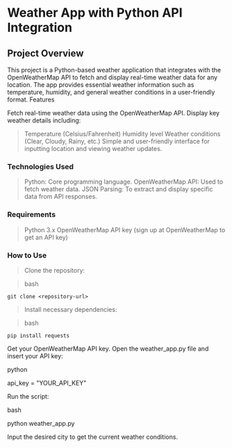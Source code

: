# Weather App with Python API Integration

## Project Overview

This project is a Python-based weather application that integrates with the OpenWeatherMap API to fetch and display real-time weather data for any location. The app provides essential weather information such as temperature, humidity, and general weather conditions in a user-friendly format.
Features

Fetch real-time weather data using the OpenWeatherMap API.
Display key weather details including:
> Temperature (Celsius/Fahrenheit)
> Humidity level
> Weather conditions (Clear, Cloudy, Rainy, etc.)
Simple and user-friendly interface for inputting location and viewing weather updates.

### Technologies Used

> Python: Core programming language.
> OpenWeatherMap API: Used to fetch weather data.
> JSON Parsing: To extract and display specific data from API responses.

### Requirements

> Python 3.x
> OpenWeatherMap API key (sign up at OpenWeatherMap to get an API key)

### How to Use

> Clone the repository:

> bash

`git clone <repository-url>`

> Install necessary dependencies:

> bash

`pip install requests`

Get your OpenWeatherMap API key.
Open the weather_app.py file and insert your API key:

python

api_key = "YOUR_API_KEY"

Run the script:

bash

python weather_app.py

Input the desired city to get the current weather conditions.
